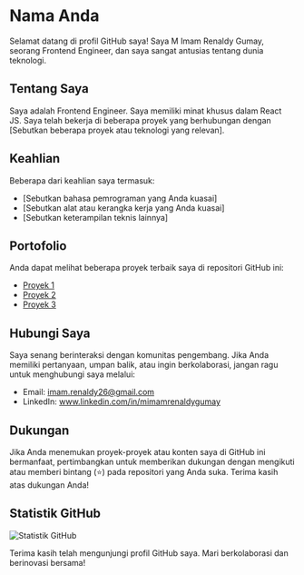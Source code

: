 # Nama Anda

Selamat datang di profil GitHub saya! Saya M Imam Renaldy Gumay, seorang Frontend Engineer, dan saya sangat antusias tentang dunia teknologi.

## Tentang Saya

Saya adalah Frontend Engineer. Saya memiliki minat khusus dalam React JS. Saya telah bekerja di beberapa proyek yang berhubungan dengan [Sebutkan beberapa proyek atau teknologi yang relevan].

## Keahlian

Beberapa dari keahlian saya termasuk:

- [Sebutkan bahasa pemrograman yang Anda kuasai]
- [Sebutkan alat atau kerangka kerja yang Anda kuasai]
- [Sebutkan keterampilan teknis lainnya]

## Portofolio

Anda dapat melihat beberapa proyek terbaik saya di repositori GitHub ini:

- [Proyek 1](link-repo-1)
- [Proyek 2](link-repo-2)
- [Proyek 3](link-repo-3)

## Hubungi Saya

Saya senang berinteraksi dengan komunitas pengembang. Jika Anda memiliki pertanyaan, umpan balik, atau ingin berkolaborasi, jangan ragu untuk menghubungi saya melalui:

- Email: imam.renaldy26@gmail.com
- LinkedIn: www.linkedin.com/in/mimamrenaldygumay

## Dukungan

Jika Anda menemukan proyek-proyek atau konten saya di GitHub ini bermanfaat, pertimbangkan untuk memberikan dukungan dengan mengikuti atau memberi bintang (⭐) pada repositori yang Anda suka. Terima kasih atas dukungan Anda!

## Statistik GitHub

![Statistik GitHub](https://github-readme-stats.vercel.app/api?username=username&show_icons=true)

Terima kasih telah mengunjungi profil GitHub saya. Mari berkolaborasi dan berinovasi bersama!

